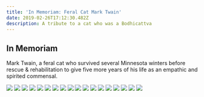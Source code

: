 ```yaml
---
title: 'In Memoriam: Feral Cat Mark Twain'
date: 2019-02-26T17:12:30.482Z
description: A tribute to a cat who was a Bodhicattva
---
```

## In Memoriam

Mark Twain, a feral cat who survived several Minnesota winters before rescue & rehabilitation to give five more years of his life as an empathic and spirited commensal.

![](/img/mark-twain1.gif)
![](/img/mark-twain2.gif)
![](/img/mark-twain3.gif)
![](/img/mark-twain4.gif)
![](/img/mark-twain5.gif)
![](/img/mark-twain6.gif)
![](/img/mark-twain7.gif)
![](/img/mark-twain8.gif)
![](/img/mark-twain9.gif)
![](/img/mark-twain10.gif)
![](/img/mark-twain11.jpg)
![](/img/mark-twain12.gif)
![](/img/mark-twain13.gif)
![](/img/mark-twain14.gif)
![](/img/mark-twain15.gif)
![](/img/mark-twain16.gif)
![](/img/mark-twain17.gif)
![](/img/mark-twain18.gif)
